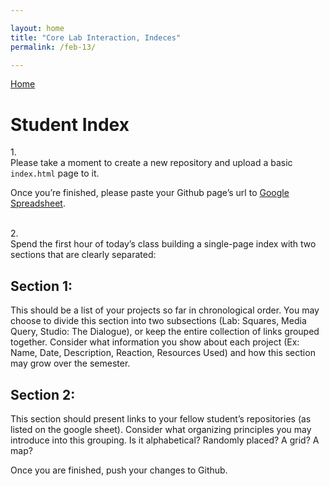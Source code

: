 ```yaml
---

layout: home
title: "Core Lab Interaction, Indeces"
permalink: /feb-13/

---
```


[Home](/)

# Student Index

1.<br>Please take a moment to create a new repository and upload a basic `index.html` page to it. 

Once you&rsquo;re finished, please paste your Github page&rsquo;s url to [Google Spreadsheet](https://docs.google.com/spreadsheets/d/1zE5ivKD0-lFiQn0KuALmsSwywqHgJrVA0C6XDJYLLOI/edit?usp=sharing).

<br>2.<br>Spend the first hour of today&rsquo;s class building a single-page index with two sections that are clearly separated:

## Section 1:
This should be a list of your projects so far in chronological order. You may choose to divide this section into two subsections (Lab: Squares, Media Query, Studio: The Dialogue), or keep the entire collection of links grouped together. Consider what information you show about each project (Ex: Name, Date, Description, Reaction, Resources Used) and how this section may grow over the semester.

## Section 2:
This section should present links to your fellow student&rsquo;s repositories (as listed on the google sheet). Consider what organizing principles you may introduce into this grouping. Is it alphabetical? Randomly placed? A grid? A map?  

Once you are finished, push your changes to Github. 
